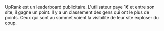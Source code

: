 UpRank est un leaderboard publicitaire.
L'utilisateur paye 1€ et entre son site, il gagne un point.
Il y a un classement des gens qui ont le plus de points.
Ceux qui sont au sommet voient la visibilité de leur site exploser du coup.

